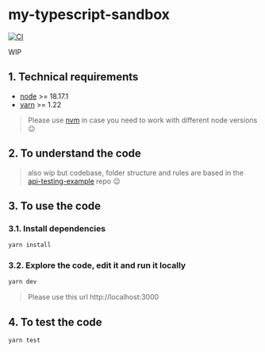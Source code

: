 # my-typescript-sandbox

[![CI](https://github.com/jersson/my-typescript-sandbox/actions/workflows/ci.yml/badge.svg?branch=main)](https://github.com/jersson/my-typescript-sandbox/actions/workflows/ci.yml)

WIP

## 1. Technical requirements

- [node](https://nodejs.org/) >= 18.17.1
- [yarn](https://yarnpkg.com/) >= 1.22

> Please use [nvm](https://github.com/nvm-sh/nvm) in case you need to work with different node versions :wink:

## 2. To understand the code

> also wip but codebase, folder structure and rules are based in the [api-testing-example](https://github.com/jersson/api-testing-example) repo :wink:

## 3. To use the code

### 3.1. Install dependencies

```bash
yarn install
```

### 3.2. Explore the code, edit it and run it locally

```bash
yarn dev
```

> Please use this url http://localhost:3000

## 4. To test the code

```bash
yarn test
```
